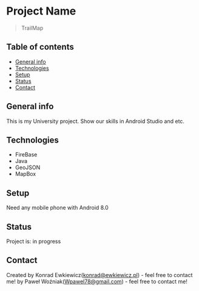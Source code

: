 # Project Name
> TrailMap

## Table of contents
* [General info](#general-info)
* [Technologies](#technologies)
* [Setup](#setup)
* [Status](#status)
* [Contact](#contact)

## General info
This is my University project.
Show our skills in Android Studio and etc.


## Technologies
* FireBase
* Java
* GeoJSON
* MapBox


## Setup
Need any mobile phone with Android 8.0


## Status
Project is: in progress


## Contact
Created by Konrad Ewkiewicz(konrad@ewkiewicz.pl) - feel free to contact me!
		by Paweł Woźniak(Wpawel78@gmail.com) - feel free to contact me!